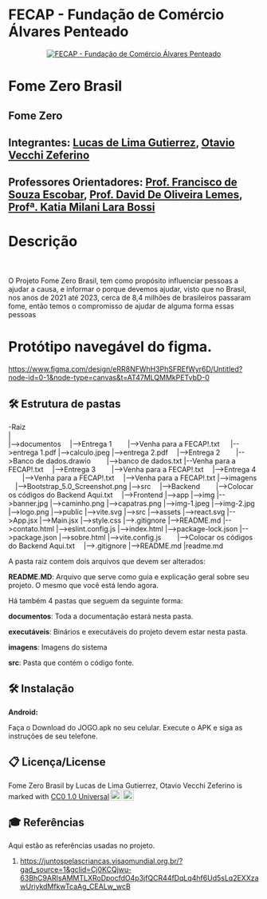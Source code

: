 # FECAP - Fundação de Comércio Álvares Penteado

<p align="center">
<a href= "https://www.fecap.br/"><img src="https://encrypted-tbn0.gstatic.com/images?q=tbn:ANd9GcRhZPrRa89Kma0ZZogxm0pi-tCn_TLKeHGVxywp-LXAFGR3B1DPouAJYHgKZGV0XTEf4AE&usqp=CAU" alt="FECAP - Fundação de Comércio Álvares Penteado" border="0"></a>
</p>

# Fome Zero Brasil

## Fome Zero

## Integrantes: <a href="https://github.com/LucasLimaGutierrez">Lucas de Lima Gutierrez</a>, <a href="https://github.com/OtavioVecchi06">Otavio Vecchi Zeferino</a>

## Professores Orientadores: <a href="https://www.linkedin.com/in/victorbarq/">Prof. Francisco de Souza Escobar</a>, <a href="https://www.linkedin.com/in/dolemes/?original_referer=https%3A%2F%2Fgithub.com%2F">Prof. David De Oliveira Lemes</a>, <a href="https://www.linkedin.com/in/victorbarq/">Profª. Katia Milani Lara Bossi</a>

# Descrição
<br><br>
O Projeto Fome Zero Brasil, tem como propósito influenciar pessoas a ajudar a causa, e informar o porque devemos ajudar, visto que no Brasil, nos anos de 2021 até 2023, cerca de 8,4 milhões de brasileiros passaram fome, então temos o compromisso de ajudar de alguma forma essas pessoas

# Protótipo navegável do figma.

https://www.figma.com/design/eRR8NFWhH3PhSFREfWyr6D/Untitled?node-id=0-1&node-type=canvas&t=AT47MLQMMkPETvbD-0


## 🛠 Estrutura de pastas

-Raiz<br>
|<br>
|-->documentos
 |-->Entrega 1
  |-->Venha para a FECAP!.txt
  |-->entrega 1.pdf
  |-->calculo.jpeg 
  |-->entrega 2.pdf
 |-->Entrega 2
  |-->Banco de dados.drawio
  |-->banco de dados.txt
  |--Venha para a FECAP!.txt
 |-->Entrega 3
  |-->Venha para a FECAP!.txt
 |-->Entrega 4
  |-->Venha para a FECAP!.txt
 |-->Venha para a FECAP!.txt
|-->imagens
 |-->Bootstrap_5.0_Screenshot.png
|-->src
 |-->Backend
  |-->Colocar os códigos do Backend Aqui.txt
 |-->Frontend
  |-->app
    |-->img
        |-->banner.jpg
        |-->caminho.png
        |-->capatras.png
        |-->img-1.jpeg
        |-->img-2.jpg
        |-->logo.png
        |-->public
        |-->vite.svg
    |-->src
        |-->assets
          |-->react.svg
        |-->App.jsx
        |-->Main.jsx
        |-->style.css
      |-->.gitignore
      |-->README.md
      |-->contato.html
      |-->eslint.config.js
      |-->index.html
      |-->package-lock.json
      |-->package.json
      |-->sobre.html
      |-->vite.config.js
    |-->Colocar os códigos do Backend Aqui.txt
 |-->.gitignore
 |-->README.md
|readme.md<br>

A pasta raiz contem dois arquivos que devem ser alterados:

<b>README.MD</b>: Arquivo que serve como guia e explicação geral sobre seu projeto. O mesmo que você está lendo agora.

Há também 4 pastas que seguem da seguinte forma:

<b>documentos</b>: Toda a documentação estará nesta pasta.

<b>executáveis</b>: Binários e executáveis do projeto devem estar nesta pasta.

<b>imagens</b>: Imagens do sistema

<b>src</b>: Pasta que contém o código fonte.

## 🛠 Instalação

<b>Android:</b>

Faça o Download do JOGO.apk no seu celular.
Execute o APK e siga as instruções de seu telefone.




## 📋 Licença/License

<p xmlns:cc="http://creativecommons.org/ns#" xmlns:dct="http://purl.org/dc/terms/"><span property="dct:title">Fome Zero Brasil</span> by <span property="cc:attributionName">Lucas de Lima Gutierrez, Otavio Vecchi Zeferino</span> is marked with <a href="https://creativecommons.org/publicdomain/zero/1.0/?ref=chooser-v1" target="_blank" rel="license noopener noreferrer" style="display:inline-block;">CC0 1.0 Universal<img style="height:22px!important;margin-left:3px;vertical-align:text-bottom;" src="https://mirrors.creativecommons.org/presskit/icons/cc.svg?ref=chooser-v1" alt=""><img style="height:22px!important;margin-left:3px;vertical-align:text-bottom;" src="https://mirrors.creativecommons.org/presskit/icons/zero.svg?ref=chooser-v1" alt=""></a></p>

## 🎓 Referências

Aqui estão as referências usadas no projeto.

1. https://juntospelascriancas.visaomundial.org.br/?gad_source=1&gclid=Cj0KCQjwu-63BhC9ARIsAMMTLXRoDpocfdO4p3jfQCR44fDqLq4hf6Ud5sLq2EXXzawUriykdMfkwTcaAg_CEALw_wcB
